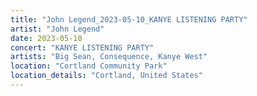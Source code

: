 ```yaml
---
title: "John Legend_2023-05-10_KANYE LISTENING PARTY"
artist: "John Legend"
date: 2023-05-10
concert: "KANYE LISTENING PARTY"
artists: "Big Sean, Consequence, Kanye West"
location: "Cortland Community Park"
location_details: "Cortland, United States"
---
```

